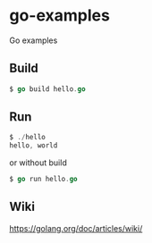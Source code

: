 # go-examples
Go examples

## Build

```go
$ go build hello.go
```

## Run

```go
$ ./hello
hello, world
```

or without build

```go
$ go run hello.go
```

## Wiki

https://golang.org/doc/articles/wiki/

